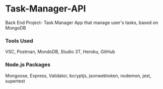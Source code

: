 # Task-Manager-API
Back End Project-
Task Manager App that manage user's tasks, based on MongoDB

### Tools Used
VSC, Postman, MondoDB, Studio 3T, Heroku, GitHub

### Node.js Packages
Mongoose, Express, Validator, bcryptjs, jsonwebtoken, nodemon, jest, supertest
